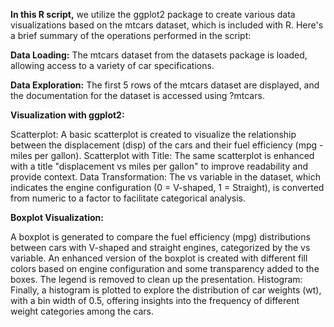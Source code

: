 **In this R script,** we utilize the ggplot2 package to create various data visualizations based on the mtcars dataset, which is included with R. Here's a brief summary of the operations performed in the script:

**Data Loading:** The mtcars dataset from the datasets package is loaded, allowing access to a variety of car specifications.

**Data Exploration:** The first 5 rows of the mtcars dataset are displayed, and the documentation for the dataset is accessed using ?mtcars.

**Visualization with ggplot2:**

Scatterplot: A basic scatterplot is created to visualize the relationship between the displacement (disp) of the cars and their fuel efficiency (mpg - miles per gallon).
Scatterplot with Title: The same scatterplot is enhanced with a title "displacement vs miles per gallon" to improve readability and provide context.
Data Transformation: The vs variable in the dataset, which indicates the engine configuration (0 = V-shaped, 1 = Straight), is converted from numeric to a factor to facilitate categorical analysis.

**Boxplot Visualization:**

A boxplot is generated to compare the fuel efficiency (mpg) distributions between cars with V-shaped and straight engines, categorized by the vs variable.
An enhanced version of the boxplot is created with different fill colors based on engine configuration and some transparency added to the boxes. The legend is removed to clean up the presentation.
Histogram: Finally, a histogram is plotted to explore the distribution of car weights (wt), with a bin width of 0.5, offering insights into the frequency of different weight categories among the cars.

